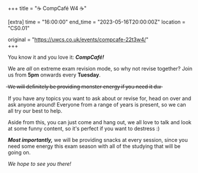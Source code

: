 +++
title = "☕ CompCafé W4 ☕"

[extra]
time = "16:00:00"
end_time = "2023-05-16T20:00:00Z"
location = "CS0.01"

original = "https://uwcs.co.uk/events/compcafe-22t3w4/"    
+++

You know it and you love it: ***CompCafé!*** 

We are *all* on extreme exam revision mode, so why not revise together? Join us from **5pm** onwards every **Tuesday**. 

 ̶W̶e̶ ̶w̶i̶l̶l̶ ̶d̶e̶f̶i̶n̶i̶t̶e̶l̶y̶ ̶b̶e̶ ̶p̶r̶o̶v̶i̶d̶i̶n̶g̶ ̶m̶o̶n̶s̶t̶e̶r̶ ̶e̶n̶e̶r̶g̶y̶ ̶i̶f̶ ̶y̶o̶u̶ ̶n̶e̶e̶d̶ ̶i̶t̶ ̶d̶w̶
 
If you have any topics you want to ask about or revise for, head on over and ask anyone around! Everyone from a range of years is present, so we can all try our best to help.

Aside from this, you can just come and hang out, we all love to talk and look at some funny content, so it's perfect if you want to destress :)

***Most importantly,*** we will be providing snacks at every session, since you need some energy this exam season with all of the studying that will be going on. 
 
*We hope to see you there!*
